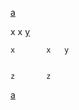 [a](https://en.wikipedia.org/wiki/Main_Page)
				
x		x	[y](https://docs.codeberg.org/markdown/using-links/)
				
	x		x	y
				
				
	z		z	

[a](https://docs.codeberg.org/markdown/using-links/)